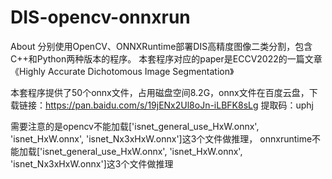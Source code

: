 # DIS-opencv-onnxrun
About 分别使用OpenCV、ONNXRuntime部署DIS高精度图像二类分割，包含C++和Python两种版本的程序。
本套程序对应的paper是ECCV2022的一篇文章《Highly Accurate Dichotomous Image Segmentation》

本套程序提供了50个onnx文件，占用磁盘空间8.2G，onnx文件在百度云盘，下载链接：https://pan.baidu.com/s/19jENx2Ul8oJn-iLBFK8sLg 
提取码：uphj

需要注意的是opencv不能加载['isnet_general_use_HxW.onnx', 'isnet_HxW.onnx', 'isnet_Nx3xHxW.onnx']这3个文件做推理，
onnxruntime不能加载['isnet_general_use_HxW.onnx', 'isnet_HxW.onnx', 'isnet_Nx3xHxW.onnx']这3个文件做推理
